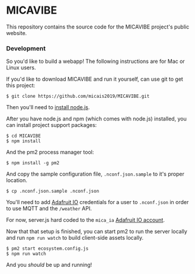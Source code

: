 # MICAVIBE

This repository contains the source code for the MICAVIBE project's public website.

### Development

So you'd like to build a webapp! The following instructions are for Mac or Linux users.

If you'd like to download MICAVIBE and run it yourself, can use git to get this project:

    $ git clone https://github.com/micais2019/MICAVIBE.git

Then you'll need to [install node.js](https://nodejs.org/en/download/).

After you have node.js and npm (which comes with node.js) installed, you can install project support packages:

    $ cd MICAVIBE
    $ npm install

And the pm2 process manager tool:

    $ npm install -g pm2

And copy the sample configuration file, `.nconf.json.sample` to it's proper location.

    $ cp .nconf.json.sample .nconf.json

You'll need to add [Adafruit IO](https://io.adafruit.com) credentials for a user to `.nconf.json` in
order to use MQTT and the `/weather` API.

For now, server.js hard coded to the `mica_ia` [Adafruit IO account](https://io.adafruit.com/mica_ia/public).

Now that that setup is finished, you can start pm2 to run the server locally
and run `npm run watch` to build client-side assets locally.

    $ pm2 start ecosystem.config.js
    $ npm run watch

And you _should_ be up and running!


